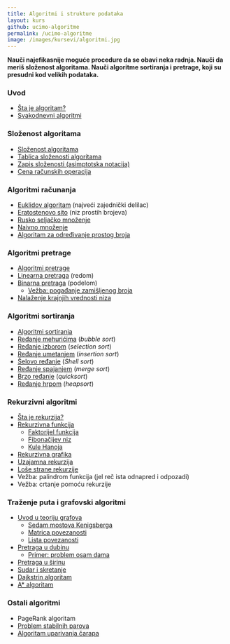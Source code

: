 ```yaml
---
title: Algoritmi i strukture podataka
layout: kurs
github: ucimo-algoritme
permalink: /ucimo-algoritme
image: /images/kursevi/algoritmi.jpg
---
```


**Nauči najefikasnije moguće procedure da se obavi neka radnja. Nauči da meriš složenost algoritama. Nauči algoritme sortiranja i pretrage, koji su presudni kod velikih podataka.**

### Uvod

- [Šta je algoritam?](/algoritmi-uvod)
- [Svakodnevni algoritmi](/svakodnevni-algoritmi)

### Složenost algoritama

- [Složenost algoritama](/efikasnost-algoritama)
- [Tablica složenosti algoritama](/tablica-slozenosti-algoritama)
- [Zapis složenosti (asimptotska notacija)](/asimptotska-notacija)
- [Cena računskih operacija](/cena-racunskih-operacija)

### Algoritmi računanja

- [Euklidov algoritam](/euklidov-algoritam) (najveći zajednički delilac)
- [Eratostenovo sito](/eratostenovo-sito) (niz prostih brojeva)
- [Rusko seljačko množenje](/rusko-mnozenje)
- [Naivno množenje](/naivno-mnozenje)
- [Algoritam za određivanje prostog broja](/jel-prost-broj)

### Algoritmi pretrage

- [Algoritmi pretrage](/algoritmi-pretrazivanja)
- [Linearna pretraga](/linearna-pretraga) (redom)
- [Binarna pretraga](/binarna-pretraga) (podelom)
  - [Vežba: pogađanje zamišljenog broja](/pogadjanje-zamisljenog-broja)
- [Nalaženje krajnjih vrednosti niza](/nalazenje-krajnjih-vrednosti-u-nizu)

### Algoritmi sortiranja

- [Algoritmi sortiranja](/algoritmi-sortiranja)
- [Ređanje mehurićima](/redjanje-mehurom) (_bubble sort_)
- [Ređanje izborom](/redjanje-izborom) (_selection sort_)
- [Ređanje umetanjem](/redjanje-umetanjem) (_insertion sort_)
- [Šelovo ređanje](/shelovo-redjanje) (*Shell sort*)
- [Ređanje spajanjem](/redjanje-spajanjem) (_merge sort_)
- [Brzo ređanje](/brzo-redjanje) (_quicksort_)
- [Ređanje hrpom](/redjanje-hrpom) (*heapsort*)

### Rekurzivni algoritmi

- [Šta je rekurzija?](/rekurzija)
- [Rekurzivna funkcija](/metod-rekurzije)
  - [Faktorijel funkcija](/faktorijel)
  - [Fibonačijev niz](/fibonacijev-niz)
  - [Kule Hanoja](/kule-hanoja)
- [Rekurzivna grafika](/rekurzivna-grafika)
- [Uzajamna rekurzija](/uzajamna-rekurzija)
- [Loše strane rekurzije](/lose-strane-rekurzije)
- Vežba: palindrom funkcija (jel reč ista odnapred i odpozadi)
- Vežba: crtanje pomoću rekurzije

### Traženje puta i grafovski algoritmi

- [Uvod u teoriju grafova](/teorija-grafova)
  - [Sedam mostova Kenigsberga](/problem-sedam-mostova)
  - [Matrica povezanosti](/matrica-povezanosti)
  - [Lista povezanosti](/lista-povezanosti)
- [Pretraga u dubinu](/pretraga-u-dubinu)
  - [Primer: problem osam dama](/problem-osam-dama)
- [Pretraga u širinu](/pretraga-u-sirinu)
- [Sudar i skretanje](/sudar-i-skretanje)
- [Dajkstrin algoritam](/dajkstrin-algoritam)
- [A* algoritam](/a-star-algoritam)

### Ostali algoritmi

- PageRank algoritam
- [Problem stabilnih parova](/problem-stabilnih-parova)
- [Algoritam uparivanja čarapa](/algoritam-carapa)
